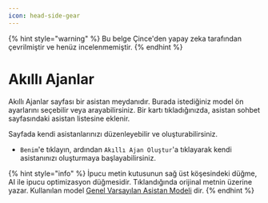 ```yaml
---
icon: head-side-gear
---
```


{% hint style="warning" %}
Bu belge Çince'den yapay zeka tarafından çevrilmiştir ve henüz incelenmemiştir.
{% endhint %}

# Akıllı Ajanlar

Akıllı Ajanlar sayfası bir asistan meydanıdır. Burada istediğiniz model ön ayarlarını seçebilir veya arayabilirsiniz. Bir kartı tıkladığınızda, asistan sohbet sayfasındaki asistan listesine eklenir.

Sayfada kendi asistanlarınızı düzenleyebilir ve oluşturabilirsiniz.

* `Benim`'e tıklayın, ardından `Akıllı Ajan Oluştur`'a tıklayarak kendi asistanınızı oluşturmaya başlayabilirsiniz.

{% hint style="info" %}
İpucu metin kutusunun sağ üst köşesindeki düğme, AI ile ipucu optimizasyon düğmesidir. Tıklandığında orijinal metnin üzerine yazar. Kullanılan model [Genel Varsayılan Asistan Modeli](broken-reference) dir.
{% endhint %}